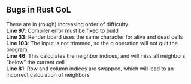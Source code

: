 ## Bugs in Rust GoL   
These are in (rough) increasing order of difficulty  
**Line 97**: Compiler error must be fixed to build  
**Line 33**: Render board uses the same character for alive and dead cells  
**Line 103**: The input is not trimmed, so the q operation will not quit the program  
**Line 46**: This calculates the neighbor indices, and will miss all neighbors “below” the current cell  
**Line 81**: Row and column indices are swapped, which will lead to an incorrect calculation of neighbors  